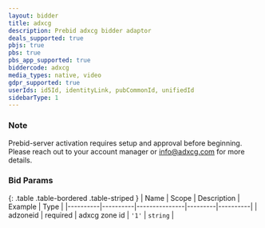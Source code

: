 ```yaml
---
layout: bidder
title: adxcg
description: Prebid adxcg bidder adaptor
deals_supported: true
pbjs: true
pbs: true
pbs_app_supported: true
biddercode: adxcg
media_types: native, video
gdpr_supported: true
userIds: id5Id, identityLink, pubCommonId, unifiedId
sidebarType: 1
---
```


### Note

Prebid-server activation requires setup and approval before beginning. Please reach out to your account manager or <info@adxcg.com> for more details.

### Bid Params

{: .table .table-bordered .table-striped }
| Name     | Scope    | Description   | Example | Type     |
|----------|----------|---------------|---------|----------|
| adzoneid | required | adxcg zone id | `'1'`   | `string` |
